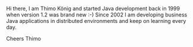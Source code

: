 Hi there,
I am Thimo König and started Java development back in 1999 when version 1.2 was brand new :-) Since 2002 I am developing business Java applications in distributed environments and keep on learning every day.

Cheers
Thimo
